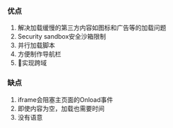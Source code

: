 ### 优点
1. 解决加载缓慢的第三方内容如图标和广告等的加载问题
2. Security sandbox安全沙箱限制
3. 并行加载脚本
4. 方便制作导航栏
5. 实现跨域

### 缺点
1. iframe会阻塞主页面的Onload事件
2. 即使内容为空，加载也需要时间
3. 没有语意


